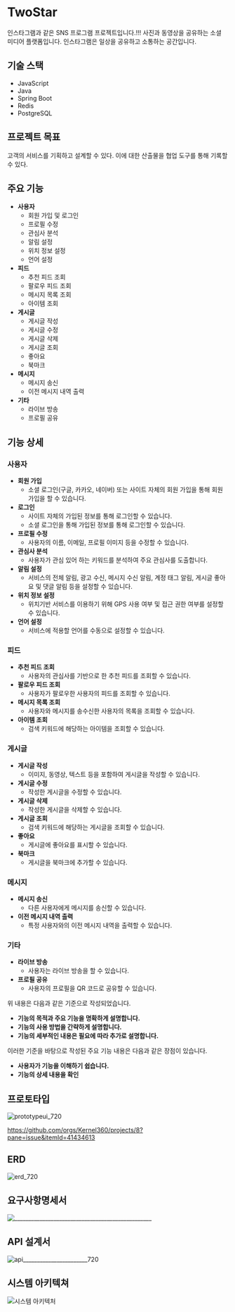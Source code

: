 # TwoStar

인스타그램과 같은 SNS 프로그램 프로젝트입니다.!!!
사진과 동영상을 공유하는 소셜 미디어 플랫폼입니다.
인스타그램은 일상을 공유하고 소통하는 공간입니다.

## 기술 스택

* JavaScript
* Java 
* Spring Boot
* Redis
* PostgreSQL


## 프로젝트 목표

고객의 서비스를 기획하고 설계할 수 있다.
이에 대한 산출물을 협업 도구를 통해 기록할 수 있다.


## 주요 기능

* **사용자**
    * 회원 가입 및 로그인
    * 프로필 수정
    * 관심사 분석
    * 알림 설정
    * 위치 정보 설정
    * 언어 설정
* **피드**
    * 추천 피드 조회
    * 팔로우 피드 조회
    * 메시지 목록 조회
    * 아이템 조회
* **게시글**
    * 게시글 작성
    * 게시글 수정
    * 게시글 삭제
    * 게시글 조회
    * 좋아요
    * 북마크
* **메시지**
    * 메시지 송신
    * 이전 메시지 내역 출력
* **기타**
    * 라이브 방송
    * 프로필 공유

## 기능 상세

### 사용자

* **회원 가입**
    * 소셜 로그인(구글, 카카오, 네이버) 또는 사이트 자체의 회원 가입을 통해 회원 가입을 할 수 있습니다.
* **로그인**
    * 사이트 자체의 가입된 정보를 통해 로그인할 수 있습니다.
    * 소셜 로그인을 통해 가입된 정보를 통해 로그인할 수 있습니다.
* **프로필 수정**
    * 사용자의 이름, 이메일, 프로필 이미지 등을 수정할 수 있습니다.
* **관심사 분석**
    * 사용자가 관심 있어 하는 키워드를 분석하여 주요 관심사를 도출합니다.
* **알림 설정**
    * 서비스의 전체 알림, 광고 수신, 메시지 수신 알림, 계정 태그 알림, 게시글 좋아요 및 댓글 알림 등을 설정할 수 있습니다.
* **위치 정보 설정**
    * 위치기반 서비스를 이용하기 위해 GPS 사용 여부 및 접근 권한 여부를 설정할 수 있습니다.
* **언어 설정**
    * 서비스에 적용할 언어를 수동으로 설정할 수 있습니다.

### 피드

* **추천 피드 조회**
    * 사용자의 관심사를 기반으로 한 추천 피드를 조회할 수 있습니다.
* **팔로우 피드 조회**
    * 사용자가 팔로우한 사용자의 피드를 조회할 수 있습니다.
* **메시지 목록 조회**
    * 사용자와 메시지를 송수신한 사용자의 목록을 조회할 수 있습니다.
* **아이템 조회**
    * 검색 키워드에 해당하는 아이템을 조회할 수 있습니다.

### 게시글

* **게시글 작성**
    * 이미지, 동영상, 텍스트 등을 포함하여 게시글을 작성할 수 있습니다.
* **게시글 수정**
    * 작성한 게시글을 수정할 수 있습니다.
* **게시글 삭제**
    * 작성한 게시글을 삭제할 수 있습니다.
* **게시글 조회**
    * 검색 키워드에 해당하는 게시글을 조회할 수 있습니다.
* **좋아요**
    * 게시글에 좋아요를 표시할 수 있습니다.
* **북마크**
    * 게시글을 북마크에 추가할 수 있습니다.

### 메시지

* **메시지 송신**
    * 다른 사용자에게 메시지를 송신할 수 있습니다.
* **이전 메시지 내역 출력**
    * 특정 사용자와의 이전 메시지 내역을 출력할 수 있습니다.

### 기타

* **라이브 방송**
    * 사용자는 라이브 방송을 할 수 있습니다.
* **프로필 공유**
    * 사용자의 프로필을 QR 코드로 공유할 수 있습니다.


위 내용은 다음과 같은 기준으로 작성되었습니다.

* **기능의 목적과 주요 기능을 명확하게 설명합니다.**
* **기능의 사용 방법을 간략하게 설명합니다.**
* **기능의 세부적인 내용은 필요에 따라 추가로 설명합니다.**

이러한 기준을 바탕으로 작성된 주요 기능 내용은 다음과 같은 장점이 있습니다.

* **사용자가 기능을 이해하기 쉽습니다.**
* **기능의 상세 내용을 확인**

## 프로토타입

![prototypeui_720](https://github.com/Kernel360/boot-up1-twoStar/assets/91066575/ad9371fa-f18d-450e-be0c-504e1158f0fc)

https://github.com/orgs/Kernel360/projects/8?pane=issue&itemId=41434613

## ERD
![erd_720](https://github.com/Kernel360/boot-up1-twoStar/assets/91066575/fcc1e25c-45a6-4f3f-9b90-920b10025eeb)

## 요구사항명세서
![_________________________________________________](https://github.com/Kernel360/boot-up1-twoStar/assets/91066575/9037d812-351c-46d3-821b-500aa2f85c1b)

## API 설계서
![api_______________________720](https://github.com/Kernel360/boot-up1-twoStar/assets/91066575/aae03c8a-e554-4811-af14-2b15bc3c9668)

## 시스템 아키텍쳐
![시스템 아키텍처](https://github.com/Kernel360/boot-up1-twoStar/assets/59242594/c60fa291-826d-4e1b-aad5-d6ca56a6fe94)






